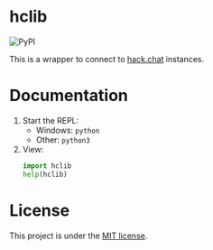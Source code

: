 # hclib

![PyPI](https://img.shields.io/pypi/v/hclib.svg)

This is a wrapper to connect to [hack.chat](https://github.com/hack-chat/main) instances.

# Documentation

1. Start the REPL:
    - Windows: `python`
    - Other: `python3`
1. View:
    ```python
    import hclib
    help(hclib)
    ```

# License

This project is under the [MIT license](LICENSE).
